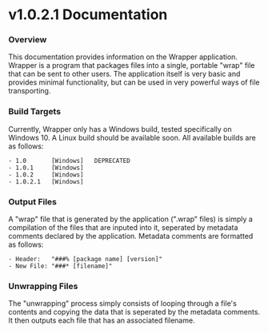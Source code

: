 # v1.0.2.1 Documentation

### Overview
This documentation provides information on the Wrapper application. Wrapper is a program that packages files into a single, portable "wrap" file that can be sent to other users. The application itself is very basic and provides minimal functionality, but can be used in very powerful ways of file transporting.

### Build Targets
Currently, Wrapper only has a Windows build, tested specifically on Windows 10. A Linux build should be available soon. All available builds are as follows:

    - 1.0       [Windows]   DEPRECATED
    - 1.0.1     [Windows]
    - 1.0.2     [Windows]
    - 1.0.2.1   [Windows]

### Output Files
A "wrap" file that is generated by the application (".wrap" files) is simply a compilation of the files that are inputed into it, seperated by metadata comments declared by the application. Metadata comments are formatted as follows:

    - Header:   "###% [package name] [version]"
    - New File: "###* [filename]"

### Unwrapping Files
The "unwrapping" process simply consists of looping through a file's contents and copying the data that is seperated by the metadata comments. It then outputs each file that has an associated filename.

